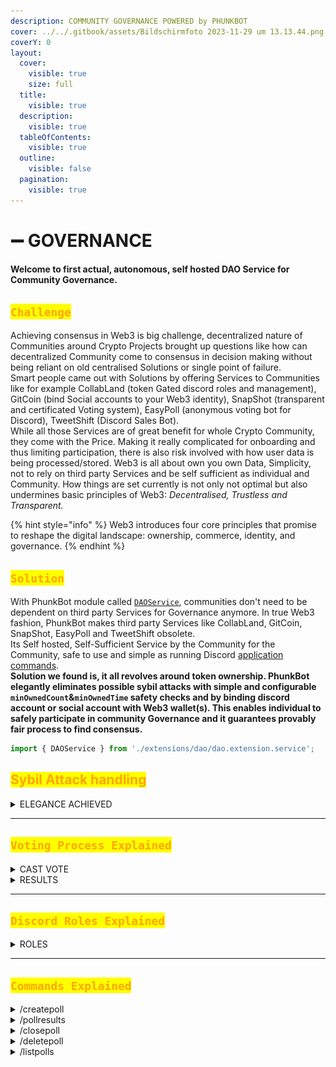 ```yaml
---
description: COMMUNITY GOVERNANCE POWERED by PHUNKBOT
cover: ../../.gitbook/assets/Bildschirmfoto 2023-11-29 um 13.13.44.png
coverY: 0
layout:
  cover:
    visible: true
    size: full
  title:
    visible: true
  description:
    visible: true
  tableOfContents:
    visible: true
  outline:
    visible: false
  pagination:
    visible: true
---
```


# ➖ GOVERNANCE

#### Welcome to first actual, autonomous, self hosted DAO Service for Community Governance.

## <mark style="color:orange;">`Challenge`</mark>

Achieving consensus in Web3 is big challenge, decentralized nature of Communities around Crypto Projects brought up questions like how can decentralized Community come to consensus in decision making without being reliant on old centralised Solutions or single point of failure. \
Smart people came out with Solutions by offering Services to Communities like for example CollabLand (token Gated discord roles and management), GitCoin (bind Social accounts to your Web3 identity), SnapShot (transparent and certificated Voting system), EasyPoll (anonymous voting bot for Discord), TweetShift (Discord Sales Bot). \
While all those Services are of great benefit for whole Crypto Community, they come with the Price. Making it really complicated for onboarding and thus limiting participation, there is also risk involved with how user data is being processed/stored. Web3 is all about own you own Data, Simplicity, not to rely on third party Services and be self sufficient as individual and Community. How things are set currently is not only not optimal but also undermines basic principles of Web3: _Decentralised, Trustless and Transparent._&#x20;

{% hint style="info" %}
Web3 introduces four core principles that promise to reshape the digital landscape: ownership, commerce, identity, and governance.
{% endhint %}

## <mark style="color:orange;">`Solution`</mark>

With PhunkBot module called [`DAOService`](features.md), communities don't need to be dependent on third party Services for Governance anymore. In true Web3 fashion, PhunkBot makes third party Services like CollabLand, GitCoin, SnapShot, EasyPoll and TweetShift obsolete. \
Its Self hosted, Self-Sufficient Service by the Community for the Community, safe to use and simple as running Discord [application commands](tutorials.md).\
**Solution we found is, it all revolves around token ownership. PhunkBot elegantly eliminates possible sybil attacks with simple and configurable `minOwnedCount`&`minOwnedTime` safety checks and by binding discord account or social account with Web3 wallet(s). This enables individual to safely participate in community Governance and it guarantees provably fair process to find consensus.**&#x20;

```typescript
import { DAOService } from './extensions/dao/dao.extension.service';
```

## <mark style="color:orange;">Sybil Attack handling</mark>

<details>

<summary>ELEGANCE ACHIEVED</summary>



{% code title="config.ts" %}
```typescript
      minOwnedCount: 1,
      minOwnedTime: 15, // in days
```
{% endcode %}



Twitter

{% code title="dao.extention.service.ts" %}
```typescript
let conditionSucceeded = false            
            if (users.length || twitterUsers.length) {
              if (conf.minOwnedCount) {
                const owned = await statisticsService.getOwnedTokens(users.map(u => u.web3_public_key))
                conditionSucceeded = owned.length >= conf.minOwnedCount
                if (conditionSucceeded && conf.minOwnedTime) {
                  const maxOwnedTime = Math.max(...owned.map(o => o.owned_since))

                  if (maxOwnedTime < conf.minOwnedTime) {
                    conditionSucceeded = false
                  }
                }
              } else if (conf.minted) {
                const numberMinted = await statisticsService.getMintedTokens(users.map(u => u.web3_public_key))
                conditionSucceeded = numberMinted.length > 0
              } else if (conf.twitter) {
                conditionSucceeded = true
                const twitterUser = this.getTwitterUsersByDiscordUserId(member.id.toString())
                if (!twitterUser.length) conditionSucceeded = false
                if (conditionSucceeded && conf.twitter.age) {
                  // check age
                  const beforeDate = format(new Date().getTime() - conf.twitter.age*1000, "yyyy-MM-dd'T'HH:mm:ss'Z'")

                  if (new Date(beforeDate).getTime() > new Date(twitterUser.twitter_created_at).getTime()) {
                    conditionSucceeded = false
                  }
```
{% endcode %}



{% code title="dao.extention.service.ts" %}
```typescript
const existingGracePeriod = this.hasGracePeriod(conf.guildId, member.id, conf.roleId)
```
{% endcode %}

{% code title="dao.extention.service.ts" %}
```typescript
if (poll.discord_role_id && !member.roles.cache.has(poll.discord_role_id)) {
```
{% endcode %}

{% code title="dao.extention.service.ts" %}
```typescript
const owned = await statisticsService.getOwnedTokens(users.map(u => u.web3_public_key))
                const matching = owned.map(async (o) => {
                  const tokenId = o.token_id.toString().padStart(4, '0')
                  const metadata = await this.getTokenMetadata(tokenId, false)
                  let result = false
                  if (conf.specificTrait.traitType) {
                    const toCheck = metadata.metadata.attributes.filter(a => a.trait_type === conf.specificTrait.traitType)
                    result = toCheck.length && toCheck[0].value === conf.specificTrait.traitValue
                  } else if (conf.specificTrait.hasOwnProperty('count')) {
                    result = metadata.metadata.attributes.length >= conf.specificTrait.count
                  }
                  return result ? o : undefined
                })
                let r = await Promise.all(matching)
                r = r.filter(o => o !== undefined)
                conditionSucceeded = r.length > 0
              }
            } 
```
{% endcode %}

</details>

***

## <mark style="color:orange;">`Voting Process Explained`</mark>

<details>

<summary>CAST VOTE</summary>

.....

![](<../../.gitbook/assets/image (83).png>)

....

![](<../../.gitbook/assets/image (84).png>)





</details>

<details>

<summary>RESULTS</summary>

.....

![](<../../.gitbook/assets/image (85).png>)







</details>

***

## <mark style="color:orange;">`Discord Roles Explained`</mark>

<details>

<summary>ROLES</summary>

....

</details>

***

## <mark style="color:orange;">`Commands Explained`</mark>

<details>

<summary>/createpoll</summary>

This commands is reserved for Discord Admins only, executing this command with parameters set kicks off new Poll where community can vote on Active proposals and as a result achieve consensus.

* Voting itself is anonymous and final results get auto revealed only after set time expires.&#x20;
* Only Admins are [permitted](governance.md#pollresults) to see casted Votes and Voters for auditing purposes.
* If optional <mark style="color:blue;">\<role></mark> is set, only users with set Discord role can cast a Vote.
* With set parameters under <mark style="color:orange;">src/config.ts</mark> Sybil attacks are mitigated, read more [here](governance.md#sybil-attack-handling).

#### Admin Command

```typescript
/createpoll <description> <duration> <role> <emojis>
```

![](<../../.gitbook/assets/image (74).png>)

#### Output

![](<../../.gitbook/assets/image (75).png>)

</details>

<details>

<summary>/pollresults</summary>

#### ....

#### Admin Command

```typescript
/pollresults <poll id>
```

![](<../../.gitbook/assets/image (76).png>)

#### Gett Poll ID

![](<../../.gitbook/assets/image (78).png>)

#### Output

![](<../../.gitbook/assets/image (77).png>)



</details>

<details>

<summary>/closepoll</summary>

#### .....

#### Admin Command

```typescript
/closepoll <poll id>
```

![](<../../.gitbook/assets/image (79).png>)







</details>

<details>

<summary>/deletepoll</summary>

#### .....

#### Admin Command

```typescript
/deletepoll <poll id>
```

![](<../../.gitbook/assets/image (80).png>)





</details>

<details>

<summary>/listpolls</summary>

#### ....

#### User Command

![](<../../.gitbook/assets/image (81).png>)

#### Output

![](<../../.gitbook/assets/image (82).png>)



</details>
